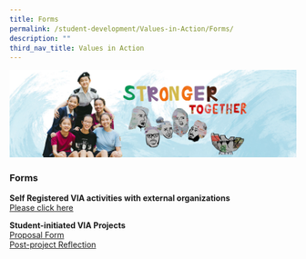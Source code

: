 ```yaml
---
title: Forms
permalink: /student-development/Values-in-Action/Forms/
description: ""
third_nav_title: Values in Action
---
```

![](/images/01%20Banner%20Photos/04%20subpage%20student%20development.jpg)

### **Forms**

<b>Self Registered VIA activities with external organizations</b>   
[Please click here](/files/04%20Student%20Development/self-registered%20via%20activities%20form%20whole%20school%20-%20updated%202021.pdf)


<b>Student-initiated VIA Projects</b>  
[Proposal Form](/files/04%20Student%20Development/student-initiated%20via%20project%20proposal%20form%20updated%202022.pdf)<br>
[Post-project Reflection](/files/04%20Student%20Development/student-initiated%20via%20project%20-%20post-project%20reflection%20worksheet%20updated%202022.pdf)